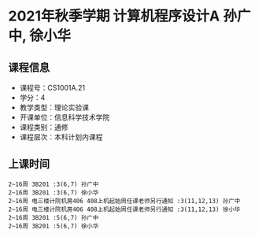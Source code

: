 # 2021年秋季学期 计算机程序设计A 孙广中, 徐小华






## 课程信息

- 课程号：CS1001A.21
- 学分：4
- 教学类型：理论实验课
- 开课单位：信息科学技术学院
- 课程类别：通修
- 课程层次：本科计划内课程

## 上课时间

```
2~16周 3B201 :3(6,7) 孙广中
2~16周 3B201 :3(6,7) 徐小华
2~16周 电三楼计院机房406 408上机起始周任课老师另行通知 :3(11,12,13) 孙广中
2~16周 电三楼计院机房406 408上机起始周任课老师另行通知 :3(11,12,13) 徐小华
2~16周 3B201 :5(6,7) 孙广中
2~16周 3B201 :5(6,7) 徐小华
```


